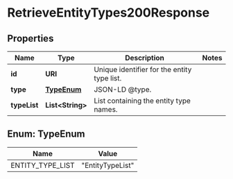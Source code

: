 

# RetrieveEntityTypes200Response


## Properties

| Name | Type | Description | Notes |
|------------ | ------------- | ------------- | -------------|
|**id** | **URI** | Unique identifier for the entity type list.  |  |
|**type** | [**TypeEnum**](#TypeEnum) | JSON-LD @type.  |  |
|**typeList** | **List&lt;String&gt;** | List containing the entity type names.  |  |



## Enum: TypeEnum

| Name | Value |
|---- | -----|
| ENTITY_TYPE_LIST | &quot;EntityTypeList&quot; |




